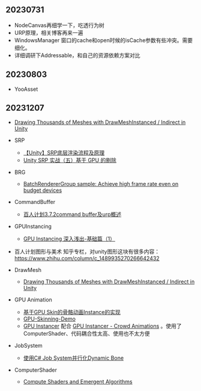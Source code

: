 ## 20230731
- NodeCanvas再细学一下，吃透行为树
- URP原理，相关博客再来一遍
- WindowsManager 窗口的cache和open时候的isCache参数有些冲突。需要细化。
- 详细调研下Addressable，和自己的资源依赖方案对比

## 20230803
- YooAsset

## 20231207
- [Drawing Thousands of Meshes with DrawMeshInstanced / Indirect in Unity](https://toqoz.fyi/thousands-of-meshes.html)
- SRP
   - [【Unity】SRP底层渲染流程及原理](https://zhuanlan.zhihu.com/p/378781638)
   - [Unity SRP 实战（五）基于 GPU 的剔除](https://zhuanlan.zhihu.com/p/484230476?utm_id=0)
- BRG
   - [BatchRendererGroup sample: Achieve high frame rate even on budget devices](https://blog.unity.com/engine-platform/batchrenderergroup-sample-high-frame-rate-on-budget-devices)
- CommandBuffer
   - [百人计划3.7.2command buffer及urp概述](https://zhuanlan.zhihu.com/p/510965477?utm_id=0)
- GPUInstancing
   - [GPU Instancing 深入浅出-基础篇（1）](https://zhuanlan.zhihu.com/p/523702434)
- 百人计划图形与美术
知乎专栏，对unity图形这块有很多内容：https://www.zhihu.com/column/c_1489935270266642432

- DrawMesh
   - [Drawing Thousands of Meshes with DrawMeshInstanced / Indirect in Unity](https://toqoz.fyi/thousands-of-meshes.html)
- GPU Animation
   - [基于GPU Skin的骨骼动画Instance的实现](https://blog.csdn.net/leonwei/article/details/77387357)
   - [GPU-Skinning-Demo](https://github.com/Minghou-Lei/GPU-Skinning-Demo)
   - [GPU Instancer](https://assetstore.unity.com/packages/tools/utilities/gpu-instancer-117566#releases) 配合 [GPU Instancer - Crowd Animations](https://assetstore.unity.com/packages/tools/animation/gpu-instancer-crowd-animations-145114#releases) 。使用了ComputerShader、代码耦合性太高、使用也不太方便
- JobSystem
   - [使用C# Job System并行化Dynamic Bone](https://www.bilibili.com/video/BV1Q741177Jd/?vd_source=998bd4bb8e4478ba2454fd02aac061fa)
- ComputerShader
   - [Compute Shaders and Emergent Algorithms](https://emergentbehavior.com/i-have-the-power-of-compute-shaders/)